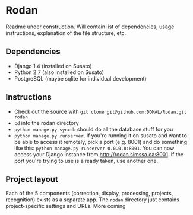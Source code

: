 Rodan
=====

Readme under construction. Will contain list of dependencies, usage instructions, explanation of the file structure, etc.

Dependencies
------------

* Django 1.4 (installed on Susato)
* Python 2.7 (also installed on Susato)
* PostgreSQL (maybe sqlite for individual development)

Instructions
------------

* Check out the source with `git clone git@github.com:DDMAL/Rodan.git rodan`
* `cd` into the rodan directory
* `python manage.py syncdb` should do all the database stuff for you
* `python manage.py runserver`. If you're running it on susato and want to be able to access it remotely, pick a port (e.g. 8001) and do something like this: `python manage.py runserver 0.0.0.0:8001`. You can now access your Django instance from http://rodan.simssa.ca:8001. If the port you're trying to use is already taken, use another one.

Project layout
-------------

Each of the 5 components (correction, display, processing, projects, recognition) exists as a separate app. The `rodan` directory just contains project-specific settings and URLs. More coming
